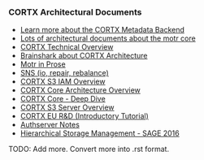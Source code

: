 ### CORTX Architectural Documents

* [Learn more about the CORTX Metadata Backend](/doc/be/BE_TheMetadataBackend.md)
* [Lots of architectural documents about the motr core](https://github.com/Seagate/cortx-motr/blob/main/doc/motr-design-doc-list.rst)
* <a href="https://github.com/Saumya-Sunder/cortx/blob/main/doc/PDFs/CORTX_Technical_Overview.pdf">CORTX Technical Overview</a>
* [Brainshark about CORTX Architecture](https://www.brainshark.com/SeagateCommunications/vu?pi=zGpzSLLI8zROgkz0)
* [Motr in Prose](https://github.com/Seagate/cortx-motr/blob/main/doc/motr-in-prose.md)
* [SNS (io, repair, rebalance)](/doc/be/sns-io-repair-rebalance.md)
* [CORTX S3 IAM Overview](/doc/be/CORTX_S3_IAM_Overview.rst)
* [CORTX Core Architecture Overview](https://github.com/Seagate/cortx-motr/blob/main/doc/CORTX_MOTR_ARCHITECTURE.rst)
* [CORTX Core - Deep Dive](/doc/be/CORTXS3IAMDD.rst)
* [CORTX S3 Server Overview](/doc/be/CORTX-S3OVERVIEW.rst)
* [CORTX EU R&D (Introductory Tutorial)](/doc/be/CORTX_TUTORIAL.rst)
* [Authserver Notes](/doc/be/authserver_notes.rst)
* [Hierarchical Storage Management - SAGE 2016](/doc/PDFs/2016_February_SAGE_WP3_HSM_for_SAGE_Concept_and_Architecture_v1_for_open_use_compressed.pdf)


TODO: Add more.  Convert more into .rst format.

